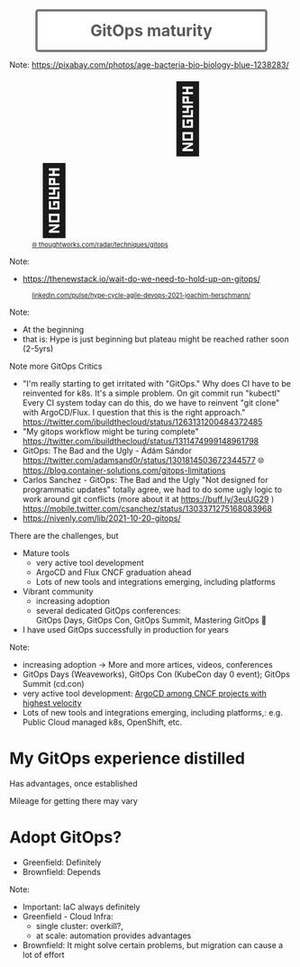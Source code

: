 <!-- .slide: data-background-image="images/age-g64af97fa4_1920.jpg"  -->

<div style="border-radius: 5px; border: 4px solid #777;background-color: rgba(255,255,255,0.5); width: 80%; margin: auto;">
  <br/>
  <h1 style="margin: 0 0 0 0; color: #5b5a5a; text-align: center" >GitOps maturity</h1>
  <br/>
</div>

Note:
https://pixabay.com/photos/age-bacteria-bio-biology-blue-1238283/



<figure>
<img data-src="images/tec-radar-gitops.png" width="55%"/>
<span class="floatRight;" style="font-size: 120px">🧐 🤔</span>
<figcaption style="font-size: 0.8em"><a href="https://www.thoughtworks.com/radar/techniques/gitops">🌐 thoughtworks.com/radar/techniques/gitops</a></figcaption>
</figure>

Note: 
* https://thenewstack.io/wait-do-we-need-to-hold-up-on-gitops/



<figure>
<img style="border-radius: 5px;" data-src="images/hype-cycle.jpg"/>
<figcaption style="font-size: 0.8em"><a href="https://www.linkedin.com/pulse/hype-cycle-agile-devops-2021-joachim-herschmann/"><i class="fab fa-linkedin"></i> linkedin.com/pulse/hype-cycle-agile-devops-2021-joachim-herschmann/</a></figcaption>
</figure>

Note:
* At the beginning 
* that is: Hype is just beginning but plateau might be reached rather soon (2-5yrs) 

Note more GitOps Critics
* "I'm really starting to get irritated with "GitOps." Why does CI have to be reinvented for k8s. It's a simple problem. On git commit run "kubectl" Every CI system today can do this, do we have to reinvent "git clone" with ArgoCD/Flux. I question that this is the right approach."   
  https://twitter.com/ibuildthecloud/status/1263131200484372485
* "My gitops workflow might be turing complete"  
  https://twitter.com/ibuildthecloud/status/1311474999148961798
* GitOps: The Bad and the Ugly - Ádám Sándor
  https://twitter.com/adamsand0r/status/1301814503672344577
  🌐 https://blog.container-solutions.com/gitops-limitations
* Carlos Sanchez - GitOps: The Bad and the Ugly "Not designed for programmatic updates" totally agree, we had to do some ugly logic to work around git conflicts (more about it at https://buff.ly/3euUG29 )
  https://mobile.twitter.com/csanchez/status/1303371275168083968
* https://nivenly.com/lib/2021-10-20-gitops/



There are the challenges, but

* Mature tools
  * very active tool development
  * ArgoCD and Flux CNCF graduation ahead
  * Lots of new tools and integrations emerging, including platforms  
* Vibrant community
  * increasing adoption
  * several dedicated GitOps conferences:   
   GitOps Days, GitOps Con, GitOps Summit, Mastering GitOps 🤩
* I have used GitOps successfully in production for years 

Note:
* increasing adoption -> More and more artices, videos, conferences 
* GitOps Days (Weaveworks), GitOps Con (KubeCon day 0 event); GitOps Summit (cd.con)
* very active tool development: [ArgoCD among CNCF projects with highest velocity](https://mobile.twitter.com/cra/status/1468988578357288962)
* Lots of new tools and integrations emerging, including platforms,: 
  e.g. Public Cloud managed k8s, OpenShift, etc.



# My GitOps experience distilled

<i class="fas fa-plus"></i> Has advantages, once established

<i class="fas fa-minus"></i> Mileage for getting there may vary



# Adopt GitOps?

* Greenfield: Definitely
* Brownfield: Depends

Note:
* Important: IaC always definitely
* Greenfield - Cloud Infra:
  * single cluster: overkill?,
  * at scale: automation provides advantages
* Brownfield: It might solve certain problems, but migration can cause a lot of effort